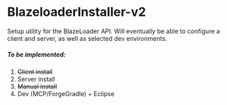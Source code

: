 # BlazeloaderInstaller-v2
Setup utility for the BlazeLoader API. Will eventually be able to configure a client and server, as well as selected dev environments.

##### To be implemented:
 1. <s>Client install</s>
 2. Server install
 3. <s>Manual install</s>
 4. Dev (MCP/ForgeGradle) + Eclipse
